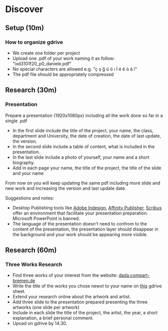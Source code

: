 # Discover
## Setup (10m)
### How to organize gdrive
- We create one folder per project
- Upload one .pdf of your work naming it as follow: "ixd3101f20_p0_daniele.pdf"
- No special characters are allowed e.g. "ç ş ğ ü ö ı İ è é ò à ì"
- The pdf file should be appropriately compressed

## Research (30m)
### Presentation
Prepare a presentation (1920x1080px) including all the work done so far in a single .pdf
- In the first slide include the title of the project, your name, the class, department and University, the date of creation, the date of last update, the version.
- In the second slide include a table of content, what is included in the presentation.
- In the last slide include a photo of yourself, your name and a short biography.
- Add in each page your name, the title of the project, the title of the slide and your name

From now on you will keep updating the same pdf including more slide and new work and increasing the version and last update date.

Suggestions and notes:
- Desktop Publishing tools like [Adobe Indesign](https://www.adobe.com/products/indesign.html), [Affinity Publisher](https://affinity.serif.com/en-gb/publisher/), [Scribus](https://www.scribus.net) offer an environment that facilitate your presentation preparation. Microsoft PowerPoint is banned.
- The language of the presentation doesn't need to confrom to the content of the presentation, the presentation layer should disappear in the background and your work should be appearing more visible.

## Research (60m)
### Three Works Research
- Find three works of your interest from the website: [dada.compart-bremen.de](http://dada.compart-bremen.de)
- Write the title of the works you chose newxt to your name on [this]() gdrive sheet.
- Extend your research online about the artwork and artist.
- Add three slide to the presentation prepared presenting the three artworks (one slide per artwork)
- Include in each slide the title of the project, the artist, the year, a short explanation, a brief personal comment.
- Upoad on gdrive by 14.30.
